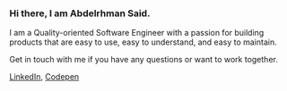 ### Hi there, I am Abdelrhman Said.

I am a Quality-oriented Software Engineer with a passion for building products that are easy to use, easy to understand, and easy to maintain.

Get in touch with me if you have any questions or want to work together.

[LinkedIn](https://www.linkedin.com/in/abdelrhmansaid/),
[Codepen](https://codepen.io/abdelrhmansaid/)